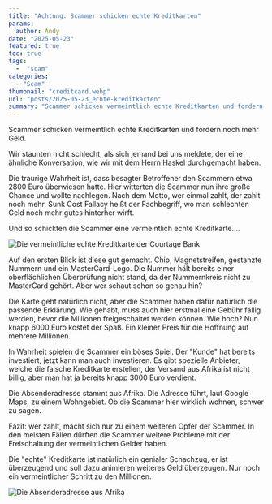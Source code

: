 ```yaml
---
title: "Achtung: Scammer schicken echte Kreditkarten"
params:
  author: Andy
date: "2025-05-23"
featured: true
toc: true
tags:
  -  "scam"
categories:
  - "Scam"
thumbnail: "creditcard.webp"
url: "posts/2025-05-23_echte-kreditkarten"
summary: "Scammer schicken vermeintlich echte Kreditkarten und fordern noch mehr Geld."
---
```


Scammer schicken vermeintlich echte Kreditkarten und fordern noch mehr Geld.

Wir staunten nicht schlecht, als sich jemand bei uns meldete, der eine ähnliche Konversation, wie wir mit dem [Herrn Haskel](/posts/2025-01-11_neurologe_macht_uns_reich/?query=haskel) durchgemacht haben.

Die traurige Wahrheit ist, dass besagter Betroffener den Scammern etwa 2800 Euro überwiesen hatte. Hier witterten die Scammer nun ihre große Chance und wollte nachlegen. Nach dem Motto, wer einmal zahlt, der zahlt noch mehr. Sunk Cost Fallacy heißt der Fachbegriff, wo man schlechten Geld noch mehr gutes hinterher wirft.

Und so schickten die Scammer eine vermeintlich echte Kreditkarte....

![Die vermeintliche echte Kreditkarte der Courtage Bank](/posts/2025-05-23_echte-kreditkarten/creditcard_1.webp)

Auf den ersten Blick ist diese gut gemacht. Chip, Magnetstreifen, gestanzte Nummern und ein MasterCard-Logo. Die Nummer hält bereits einer oberflächlichen Überprüfung nicht stand, da der Nummernkreis nicht zu MasterCard gehört. Aber wer schaut schon so genau hin?

Die Karte geht natürlich nicht, aber die Scammer haben dafür natürlich die passende Erklärung. Wie gehabt, muss auch hier erstmal eine Gebühr fällig werden, bevor die Millionen freigeschaltet werden können. Wie hoch? Nun knapp 6000 Euro kostet der Spaß. Ein kleiner Preis für die Hoffnung auf mehrere Millionen.

In Wahrheit spielen die Scammer ein böses Spiel. Der "Kunde" hat bereits investiert, jetzt kann man auch investieren. Es gibt spezielle Anbieter, welche die falsche Kreditkarte erstellen, der Versand aus Afrika ist nicht billig, aber man hat ja bereits knapp 3000 Euro verdient. 

Die Absenderadresse stammt  aus Afrika. Die Adresse führt, laut Google Maps, zu einem Wohngebiet. Ob die Scammer hier wirklich wohnen, schwer zu sagen.

Fazit: wer zahlt, macht sich nur zu einem weiteren Opfer der Scammer. In den meisten Fällen dürften die Scammer weitere Probleme mit der Freischaltung der vermeintlichen Gelder haben.

Die "echte" Kreditkarte ist natürlich ein genialer Schachzug, er ist überzeugend und soll dazu animieren weiteres Geld überzeugen. Nur noch ein vermeintlicher Schritt zu den Millionen.

![Die Absenderadresse aus Afrika](/posts/2025-05-23_echte-kreditkarten/creditcard_2.webp)